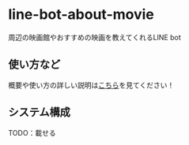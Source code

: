 # line-bot-about-movie
周辺の映画館やおすすめの映画を教えてくれるLINE bot

## 使い方など
概要や使い方の詳しい説明は[こちら](https://line-bot-about-movie.herokuapp.com/)を見てください！

## システム構成
TODO：載せる

